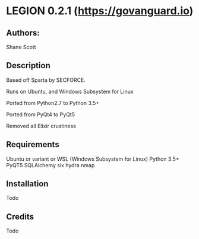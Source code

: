 LEGION 0.2.1 (https://govanguard.io)
==

Authors:
----
Shane Scott


Description
----

Based off Sparta by SECFORCE.

Runs on Ubuntu, and Windows Subsystem for Linux

Ported from Python2.7 to Python 3.5+

Ported from PyQt4 to PyQt5

Removed all Elixir crustiness


Requirements
----

Ubuntu or variant or WSL (Windows Subsystem for Linux)
Python 3.5+
PyQT5
SQLAlchemy
six
hydra
nmap

Installation
----

Todo


Credits
----

Todo
